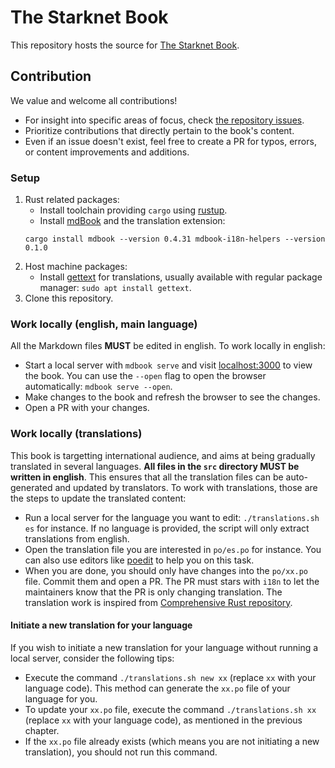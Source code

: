 # The Starknet Book

This repository hosts the source for [The Starknet Book](book.starknet.io).

## Contribution

We value and welcome all contributions!

- For insight into specific areas of focus, check [the repository issues](https://github.com/starknet-edu/starknetbook/issues).
- Prioritize contributions that directly pertain to the book's content.
- Even if an issue doesn't exist, feel free to create a PR for typos, errors, or content improvements and additions.

### Setup
1. Rust related packages:
   - Install toolchain providing `cargo` using [rustup](https://rustup.rs/).
   - Install [mdBook](https://rust-lang.github.io/mdBook/guide/installation.html) and the translation extension:
   ```
   cargo install mdbook --version 0.4.31 mdbook-i18n-helpers --version 0.1.0
   ```
2. Host machine packages:
   - Install [gettext](https://www.gnu.org/software/gettext/) for translations, usually available with regular package manager:
     `sudo apt install gettext`.
3. Clone this repository.

### Work locally (english, main language)
All the Markdown files **MUST** be edited in english. To work locally in english:
- Start a local server with `mdbook serve` and visit [localhost:3000](http://localhost:3000) to view the book.
  You can use the `--open` flag to open the browser automatically: `mdbook serve --open`.
- Make changes to the book and refresh the browser to see the changes.
- Open a PR with your changes.
### Work locally (translations)
This book is targetting international audience, and aims at being gradually translated in several languages.
**All files in the `src` directory MUST be written in english**. This ensures that all the translation files can be
auto-generated and updated by translators.
To work with translations, those are the steps to update the translated content:
- Run a local server for the language you want to edit: `./translations.sh es` for instance. If no language is provided, the script will only extract translations from english.
- Open the translation file you are interested in `po/es.po` for instance. You can also use editors like [poedit](https://poedit.net/) to help you on this task.
- When you are done, you should only have changes into the `po/xx.po` file. Commit them and open a PR.
  The PR must stars with `i18n` to let the maintainers know that the PR is only changing translation.
The translation work is inspired from [Comprehensive Rust repository](https://github.com/google/comprehensive-rust/blob/main/TRANSLATIONS.md).
#### Initiate a new translation for your language
If you wish to initiate a new translation for your language without running a local server, consider the following tips:
- Execute the command `./translations.sh new xx` (replace `xx` with your language code). This method can generate the `xx.po` file of your language for you.
- To update your `xx.po` file, execute the command `./translations.sh xx` (replace `xx` with your language code), as mentioned in the previous chapter.
- If the `xx.po` file already exists (which means you are not initiating a new translation), you should not run this command.